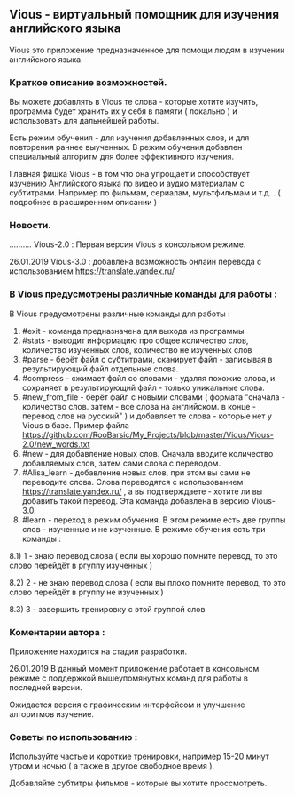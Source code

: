 <h2> Vious - виртуальный помощник для изучения английского языка </h2>

Vious это приложение предназначенное для помощи людям в изучении английского языка.

<h3> Краткое описание возможностей. </h3>

Вы можете добавлять в Vious те слова - которые хотите изучить, программа будет хранить их у себя в памяти ( локально ) и использовать для дальнейшей работы.

Есть режим обучения - для изучения добавленных слов, и для повторения раннее выученных. В режим обучения добавлен специальный алгоритм для более эффективного изучения.

Главная фишка Vious - в том что она упрощает и способствует изучению Английского языка по видео и аудио материалам с субтитрами. Например по фильмам, сериалам, мультфильмам и т.д. . ( подробнее в расширенном описании )

<h3> Новости. </h3>

.......... Vious-2.0 : Первая версия Vious в консольном режиме.

26.01.2019 Vious-3.0 : добавлена возможность онлайн перевода с использованием https://translate.yandex.ru/

<h3> В Vious предусмотрены различные команды для работы : </h3>

В Vious предусмотрены различные команды для работы :
1) #exit - команда предназначена для выхода из программы
2) #stats - выводит информацию про общее количество слов, количество изученных слов, количество не изученных слов
3) #parse - берёт файл с субтитрами, сканирует файл - записывая в результирующий файл отдельные слова.
4) #compress - сжимает файл со словами - удаляя похожие слова, и сохраняет в результирующий файл - только уникальные слова.
5) #new_from_file - берёт файл с новыми словами ( формата "сначала - количество слов. затем - все слова на английском. в конце - перевод слов на русский" ) и добавляет те слова - которые нет у Vious в базе. Пример файла https://github.com/RooBarsic/My_Projects/blob/master/Vious/Vious-2.0/new_words.txt
6) #new - для добавление новых слов. Сначала вводите количество добавляемых слов, затем сами слова с переводом.
7) #Alisa_learn - добавление новых слов, при этом вы сами не переводите слова. Слова переводятся с использованием https://translate.yandex.ru/ , а вы подтверждаете - хотите ли вы добавить такой перевод. Эта команда добавлена в версию Vious-3.0.
8) #learn - переход в режим обучения. В этом режиме есть две группы слов - изученные и не изученные. 
В режиме обучения есть три команды :

8.1) 1 - знаю перевод слова ( если вы хорошо помните перевод, то это слово перейдёт в ргуппу изученных )

8.2) 2 - не знаю перевод слова ( если вы плохо помните перевод, то это слово перейдёт в ргуппу не изученных )

8.3) 3 - завершить тренировку с этой группой слов

<h3> Коментарии автора : </h3>
Приложение находится на стадии разработки. 

26.01.2019 В данный момент приложение работает в консольном режиме с поддержкой вышеупомянутых команд для работы в последней версии. 

Ожидается версия с графическим интерфейсом и улучшение алгоритмов изучение.

<h3> Советы по использованию : </h3>
Используйте частые и короткие тренировки, например 15-20 минут утром и ночью ( а также в другое свободное время ).

Добавляйте субтитры фильмов - которые вы хотите проссмотреть.
